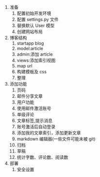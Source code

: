 1. 准备
    1. 配置初始开发环境
    2. 配置 settings.py 文件
    3. 替换默认 User 模型
    4. 创建网站布局
2. 博客结构
    1. startapp blog
    2. model:article
    3. admin:添加 article
    4. views:添加索引视图
    5. map url
    6. 构建模板及 css
    7. 整理
3. 添加功能
    1. 页码
    2. 邮件分享文章
    3. 用户功能
    4. 使用邮件激活账号
    5. 单级评论
    6. 文章标签,提示消息
    7. 账号激活后自动登录
    8. 添加我的文章索引，添加更新文章
    9. markdown 编辑器(一些文件可能未被 git)
    10. 归档
    11. 草稿
    12. 统计字数、评论数、阅读数
4. 部署
    1. 安全设置
    